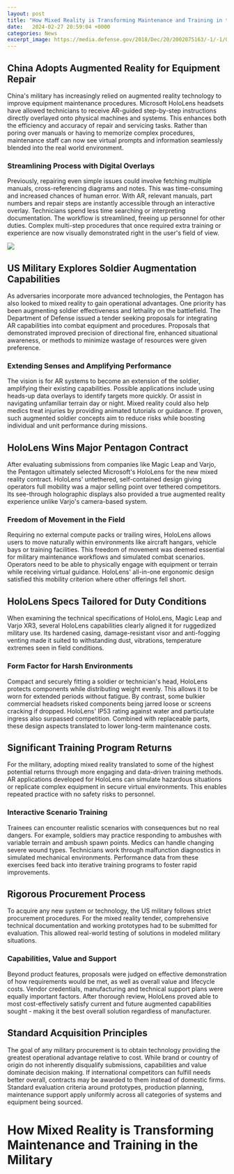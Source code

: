 ```yaml
---
layout: post
title: "How Mixed Reality is Transforming Maintenance and Training in the Military"
date:   2024-02-27 20:59:04 +0000
categories: News
excerpt_image: https://media.defense.gov/2018/Dec/20/2002075163/-1/-1/0/181220-F-LO365-0002.JPG
---
```

## China Adopts Augmented Reality for Equipment Repair 

China's military has increasingly relied on augmented reality technology to improve equipment maintenance procedures. Microsoft HoloLens headsets have allowed technicians to receive AR-guided step-by-step instructions directly overlayed onto physical machines and systems.  This enhances both the efficiency and accuracy of repair and servicing tasks. Rather than poring over manuals or having to memorize complex procedures, maintenance staff can now see virtual prompts and information seamlessly blended into the real world environment.

### Streamlining Process with Digital Overlays  

Previously, repairing even simple issues could involve fetching multiple manuals, cross-referencing diagrams and notes. This was time-consuming and increased chances of human error. With AR, relevant manuals, part numbers and repair steps are instantly accessible through an interactive overlay. Technicians spend less time searching or interpreting documentation. The workflow is streamlined, freeing up personnel for other duties. Complex multi-step procedures that once required extra training or experience are now visually demonstrated right in the user's field of view.


![](https://media.defense.gov/2018/Dec/20/2002075163/-1/-1/0/181220-F-LO365-0002.JPG)
## US Military Explores Soldier Augmentation Capabilities

As adversaries incorporate more advanced technologies, the Pentagon has also looked to mixed reality to gain operational advantages. One priority has been augmenting soldier effectiveness and lethality on the battlefield. The Department of Defense issued a tender seeking proposals for integrating AR capabilities into combat equipment and procedures. Proposals that demonstrated improved precision of directional fire, enhanced situational awareness, or methods to minimize wastage of resources were given preference. 

### Extending Senses and Amplifying Performance

The vision is for AR systems to become an extension of the soldier, amplifying their existing capabilities. Possible applications include using heads-up data overlays to identify targets more quickly. Or assist in navigating unfamiliar terrain day or night. Mixed reality could also help medics treat injuries by providing animated tutorials or guidance. If proven, such augmented soldier concepts aim to reduce risks while boosting individual and unit performance during missions.

## HoloLens Wins Major Pentagon Contract

After evaluating submissions from companies like Magic Leap and Varjo, the Pentagon ultimately selected Microsoft's HoloLens for the new mixed reality contract. HoloLens' untethered, self-contained design giving operators full mobility was a major selling point over tethered competitors. Its see-through holographic displays also provided a true augmented reality experience unlike Varjo's camera-based system. 

### Freedom of Movement in the Field

Requiring no external compute packs or trailing wires, HoloLens allows users to move naturally within environments like aircraft hangars, vehicle bays or training facilities. This freedom of movement was deemed essential for military maintenance workflows and simulated combat scenarios. Operators need to be able to physically engage with equipment or terrain while receiving virtual guidance. HoloLens' all-in-one ergonomic design satisfied this mobility criterion where other offerings fell short.

## HoloLens Specs Tailored for Duty Conditions

When examining the technical specifications of HoloLens, Magic Leap and Varjo XR3, several HoloLens capabilities clearly aligned it for ruggedized military use. Its hardened casing, damage-resistant visor and anti-fogging venting made it suited to withstanding dust, vibrations, temperature extremes seen in field conditions. 

### Form Factor for Harsh Environments

Compact and securely fitting a soldier or technician's head, HoloLens protects components while distributing weight evenly. This allows it to be worn for extended periods without fatigue. By contrast, some bulkier commercial headsets risked components being jarred loose or screens cracking if dropped. HoloLens' IP53 rating against water and particulate ingress also surpassed competition. Combined with replaceable parts, these design aspects translated to lower long-term maintenance costs.

## Significant Training Program Returns

For the military, adopting mixed reality translated to some of the highest potential returns through more engaging and data-driven training methods. AR applications developed for HoloLens can simulate hazardous situations or replicate complex equipment in secure virtual environments. This enables repeated practice with no safety risks to personnel. 

### Interactive Scenario Training

Trainees can encounter realistic scenarios with consequences but no real dangers. For example, soldiers may practice responding to ambushes with variable terrain and ambush spawn points. Medics can handle changing severe wound types. Technicians work through malfunction diagnostics in simulated mechanical environments. Performance data from these exercises feed back into iterative training programs to foster rapid improvements.

## Rigorous Procurement Process

To acquire any new system or technology, the US military follows strict procurement procedures. For the mixed reality tender, comprehensive technical documentation and working prototypes had to be submitted for evaluation. This allowed real-world testing of solutions in modeled military situations. 

### Capabilities, Value and Support

Beyond product features, proposals were judged on effective demonstration of how requirements would be met, as well as overall value and lifecycle costs. Vendor credentials, manufacturing and technical support plans were equally important factors. After thorough review, HoloLens proved able to most cost-effectively satisfy current and future augmented capabilities sought - making it the best overall solution regardless of manufacturer.

## Standard Acquisition Principles

The goal of any military procurement is to obtain technology providing the greatest operational advantage relative to cost. While brand or country of origin do not inherently disqualify submissions, capabilities and value dominate decision making. If international competitors can fulfill needs better overall, contracts may be awarded to them instead of domestic firms. Standard evaluation criteria around prototypes, production planning, maintenance support apply uniformly across all categories of systems and equipment being sourced.

# How Mixed Reality is Transforming Maintenance and Training in the Military